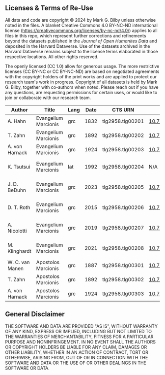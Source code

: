 

## Licenses & Terms of Re-Use

All data and code are copyright © 2024 by Mark G. Bilby unless otherwise noted in the files. A blanket Creative Commons 4.0 BY-NC-ND international license (https://creativecommons.org/licenses/by-nc-nd/4.0/) applies to all files in this repo, which represent further corrections and refinements beyond the datasets published in the *Journal of Open Humanites Data* and deposited in the Harvard Dataverse. Use of the datasets archived in the Harvard Dataverse remains subject to the license terms elaborated in those respective locations. All other rights reserved.

The openly licensed (CC 1.0) allow for generous usage. The more restrictive licenses (CC BY-NC or CC BY-NC-ND) are based on negotiated agreements with the copyright holders of the print works and are applied to protect our research team's work in progress. Copyright of all datasets is held by Mark G. Bilby, together with co-authors when noted. Please reach out if you have any questions, are requesting permissions for certain uses, or would like to join or collaborate with our research team.

| Author                | Title                 | Lang | Date      | CTS URN           | Dataset DOI                                           | License       |
|-----------------------|-----------------------|------|-----------|-------------------|-----------------------------------------------------|---------------|
| A. Hahn              | Evangelium Marcionis | grc  | 1832      | tlg2958.tlg00201  | [10.7910/DVN/BYNHX6](https://doi.org/10.7910/DVN/BYNHX6) | CC0 1.0       |
| T. Zahn              | Evangelium Marcionis | grc  | 1892      | tlg2958.tlg00202  | [10.7910/DVN/BYNHX6](https://doi.org/10.7910/DVN/BYNHX6) | CC0 1.0       |
| A. von Harnack       | Evangelium Marcionis | grc  | 1924      | tlg2958.tlg00203  | [10.7910/DVN/5TEA5A](https://doi.org/10.7910/DVN/5TEA5A) | CC0 1.0       |
| K. Tsutsui           | Evangelium Marcionis | lat  | 1992      | tlg2958.tlg00204  | N/A                                                 | CC BY-NC-ND 4.0 |
| J. D. BeDuhn         | Evangelium Marcionis | grc  | 2023      | tlg2958.tlg00205  | [10.7910/DVN/UQVGW6](https://doi.org/10.7910/DVN/UQVGW6) | CC BY-NC-ND 4.0 |
| D. T. Roth           | Evangelium Marcionis | grc  | 2015      | tlg2958.tlg00206  | [10.7910/DVN/BYPOOR](https://doi.org/10.7910/DVN/BYPOOR) | CC BY-NC-ND 4.0 |
| A. Nicolotti         | Evangelium Marcionis | grc  | 2019      | tlg2958.tlg00207  | [10.7910/DVN/JGL7LB](https://doi.org/10.7910/DVN/JGL7LB) | CC BY-NC-ND 4.0 |
| M. Klinghardt        | Evangelium Marcionis | grc  | 2021      | tlg2958.tlg00208  | [10.7910/DVN/BVEOEX](https://doi.org/10.7910/DVN/BVEOEX) | CC BY-NC-ND 4.0 |
| W. C. van Manen      | Apostolos Marcionis | grc  | 1887      | tlg2958.tlg00301  | [10.7910/DVN/ZUVKQW](https://doi.org/10.7910/DVN/ZUVKQW) | CC BY 4.0     |
| T. Zahn              | Apostolos Marcionis | grc  | 1892      | tlg2958.tlg00302  | [10.7910/DVN/ZUVKQW](https://doi.org/10.7910/DVN/ZUVKQW) | CC BY 4.0     |
| A. von Harnack       | Apostolos Marcionis | grc  | 1924      | tlg2958.tlg00303  | [10.7910/DVN/ZUVKQW](https://doi.org/10.7910/DVN/ZUVKQW) | CC BY 4.0     |


## General Disclaimer

THE SOFTWARE AND DATA ARE PROVIDED "AS IS", WITHOUT WARRANTY OF ANY KIND, EXPRESS OR IMPLIED, INCLUDING BUT NOT LIMITED TO THE WARRANTIES OF MERCHANTABILITY, FITNESS FOR A PARTICULAR PURPOSE AND NONINFRINGEMENT. IN NO EVENT SHALL THE AUTHORS OR COPYRIGHT HOLDERS BE LIABLE FOR ANY CLAIM, DAMAGES OR OTHER LIABILITY, WHETHER IN AN ACTION OF CONTRACT, TORT OR OTHERWISE, ARISING FROM, OUT OF OR IN CONNECTION WITH THE SOFTWARE AND DATA OR THE USE OF OR OTHER DEALINGS IN THE SOFTWARE OR DATA.
